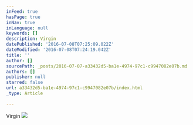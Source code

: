 ```yaml
---
inFeed: true
hasPage: true
inNav: true
inLanguage: null
keywords: []
description: Virgin
datePublished: '2016-07-08T07:25:09.022Z'
dateModified: '2016-07-08T07:24:19.042Z'
title: ''
author: []
sourcePath: _posts/2016-07-07-a33432d5-ba1e-4974-97c1-c9947082e07b.md
authors: []
publisher: null
starred: false
url: a33432d5-ba1e-4974-97c1-c9947082e07b/index.html
_type: Article

---
```

Virgin
![](https://the-grid-user-content.s3-us-west-2.amazonaws.com/3940a2d5-59cc-43ee-8c37-2cbeec871df4.jpg)
